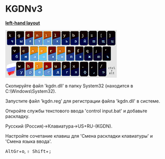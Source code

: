 # KGDNv3

[**left-hand layout**](https://github.com/botchery/KGDNv3)

![Alt text](https://raw.githubusercontent.com/botchery/KGDNv3/master/img.png)

Скопируйте файл 'kgdn.dll' в папку System32 (находится в C:\Windows\System32).

Запустите файл 'kgdn.reg' для регистрации файла 'kgdn.dll' в системе.

Откройте службы текстового ввода 'control input.bat' и добавьте раскладку.

Русский (Россия)→Клавиатура→US+RU-(KGDN).

Настройте сочетание клавиш для 'Смена раскладки клавиатуры' и 'Смена языка ввода'.

<kbd>AltGr</kbd>+<kbd>o</kbd>, <kbd>⇧ Shift</kbd>+<kbd>;</kbd>
